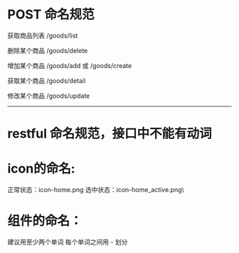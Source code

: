 # POST 命名规范

获取商品列表  /goods/list

删除某个商品  /goods/delete

增加某个商品  /goods/add     或    /goods/create

获取某个商品  /goods/detail

修改某个商品  /goods/update

---

# restful 命名规范，接口中不能有动词

# icon的命名: 

 正常状态：icon-home.png    选中状态：icon-home_active.png\

# 组件的命名：

建议用至少两个单词   每个单词之间用  -   划分  

